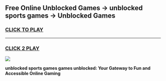 
## Free Online Unblocked Games → unblocked sports games → Unblocked Games
<h3>
<a href="https://premium.freeplayer.one?title=unblocked_sports_games&ref=21F">CLICK TO PLAY</a></h3>
<hr>

<h3>
<a href="https://premium.freeplayer.one?title=unblocked_sports_games&ref=21F">CLICK 2 PLAY</a>
  
</h3>

<a href="https://premium.freeplayer.one?title=unblocked_sports_games&ref=21F/"><img src="https://clearcache.store/games.png"></a>


**unblocked sports games games unblocked: Your Gateway to Fun and Accessible Online Gaming**
